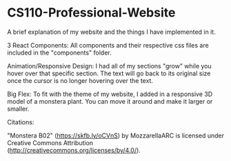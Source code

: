 # CS110-Professional-Website

A brief explanation of my website and the things I have implemented in it.

3 React Components: All components and their respective css files are included in the "components" folder.

Animation/Responsive Design: I had all of my sections "grow" while you hover over that specific section. The text will go back to its original size once the cursor is no longer hovering over the text.

Big Flex: To fit with the theme of my website, I added in a responsive 3D model of a monstera plant. You can move it around and make it larger or smaller.

Citations:

"Monstera B02" (https://skfb.ly/oCVnS) by MozzarellaARC is licensed under Creative Commons Attribution (http://creativecommons.org/licenses/by/4.0/).
